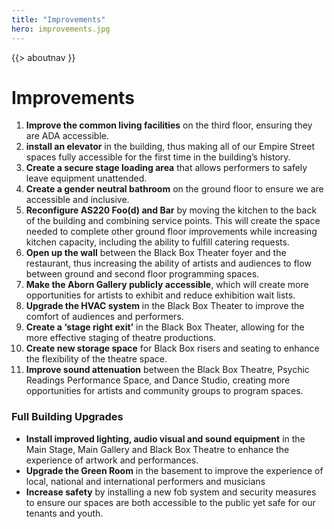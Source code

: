 ```yaml
---
title: "Improvements"
hero: improvements.jpg
---
```


{{> aboutnav }}

<div class="flow">
  <div>
  <h1>Improvements</h1>
    <ol class="aa-dots">
        <li><strong>Improve the common living facilities</strong> on the third floor, ensuring they are ADA accessible.</li>
        <li><strong>install an elevator</strong> in the building, thus making all of our Empire Street spaces fully accessible for the first time in the building’s history. </li>
        <li><strong>Create a secure stage loading area</strong> that allows performers to safely leave equipment unattended. </li>
        <li><strong>Create a gender neutral bathroom</strong> on the ground floor to ensure we are accessible and inclusive. </li>
        <li><strong>Reconfigure AS220 Foo(d) and Bar</strong> by moving the kitchen to the back of the building and combining service points. This will create the space needed to complete other ground floor improvements while increasing kitchen capacity, including the ability to fulfill catering requests. </li>
        <li><strong>Open up the wall</strong> between the Black Box Theater foyer and the restaurant, thus increasing the ability of artists and audiences to flow between ground and second floor programming spaces. </li>
        <li><strong>Make the Aborn Gallery publicly accessible</strong>, which will create more opportunities for artists to exhibit and reduce exhibition wait lists. </li>
        <li><strong>Upgrade the HVAC system</strong> in the Black Box Theater to improve the comfort of audiences and performers. </li>
        <li><strong>Create a ‘stage right exit’</strong> in the Black Box Theater, allowing for the more effective staging of theatre productions. </li>
        <li><strong>Create new storage space</strong> for Black Box risers and seating to enhance the flexibility of the theatre space. </li>
        <li><strong>Improve sound attenuation</strong> between the Black Box Theatre, Psychic Readings Performance Space, and Dance Studio, creating more opportunities for artists and community groups to program spaces. </li>
    </ol>
    <h3>Full Building Upgrades</h3>
    <ul class="aa-dots">
        <li><strong>Install improved lighting, audio visual and sound equipment</strong> in the Main Stage, Main Gallery and Black Box Theatre to enhance the experience of artwork and performances. </li>
        <li><strong>Upgrade the Green Room</strong> in the basement to improve the experience of local, national and international performers and musicians </li>
        <li><strong>Increase safety</strong> by installing a new fob system and security measures to ensure our spaces are both accessible to the public yet safe for our tenants and youth. </li>
    </ul>    
  </div>
</div>
